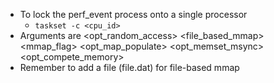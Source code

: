 - To lock the perf_event process onto a single processor
    - `taskset -c <cpu_id>`
- Arguments are <opt_random_access> <file_based_mmap> <mmap_flag> <opt_map_populate> <opt_memset_msync> <opt_compete_memory>
- Remember to add a file (file.dat) for file-based mmap
